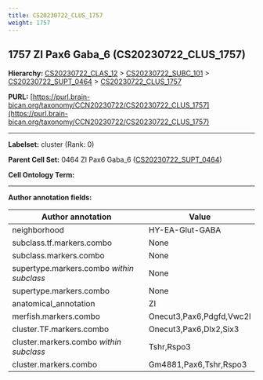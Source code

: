 ```yaml
---
title: CS20230722_CLUS_1757
weight: 1757
---
```

## 1757 ZI Pax6 Gaba_6 (CS20230722_CLUS_1757)
<b>Hierarchy: </b>
[CS20230722_CLAS_12](../CS20230722_CLAS_12) >
[CS20230722_SUBC_101](../CS20230722_SUBC_101) >
[CS20230722_SUPT_0464](../CS20230722_SUPT_0464) >
[CS20230722_CLUS_1757](../CS20230722_CLUS_1757)

**PURL:** [https://purl.brain-bican.org/taxonomy/CCN20230722/CS20230722_CLUS_1757](https://purl.brain-bican.org/taxonomy/CCN20230722/CS20230722_CLUS_1757)

---


**Labelset:** cluster (Rank: 0)

**Parent Cell Set:** 0464 ZI Pax6 Gaba_6 ([CS20230722_SUPT_0464](../CS20230722_SUPT_0464))



**Cell Ontology Term:** 

[MARKER GENES.]: #


---

[TRANSFERRED ANNOTATIONS.]: #


[AUTHOR ANNOTATION FIELDS.]: #


**Author annotation fields:**

| Author annotation | Value |
|-------------------|-------|
|neighborhood|HY-EA-Glut-GABA|
|subclass.tf.markers.combo|None|
|subclass.markers.combo|None|
|supertype.markers.combo _within subclass_|None|
|supertype.markers.combo|None|
|anatomical_annotation|ZI|
|merfish.markers.combo|Onecut3,Pax6,Pdgfd,Vwc2l|
|cluster.TF.markers.combo|Onecut3,Pax6,Dlx2,Six3|
|cluster.markers.combo _within subclass_|Tshr,Rspo3|
|cluster.markers.combo|Gm4881,Pax6,Tshr,Rspo3|
